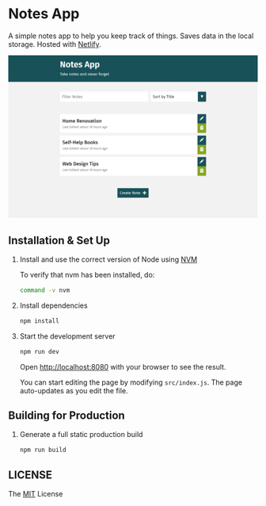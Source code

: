 # Notes App

A simple notes app to help you keep track of things. Saves data in the local storage. Hosted with [Netlify](https://www.netlify.com).

![demo](src/readme_images/demo.png?raw=true)

## Installation & Set Up

1. Install and use the correct version of Node using [NVM](https://github.com/nvm-sh/nvm)

   To verify that nvm has been installed, do:

   ```sh
   command -v nvm
   ```

2. Install dependencies

   ```sh
   npm install
   ```

3. Start the development server

   ```sh
   npm run dev
   ```
   
   Open [http://localhost:8080](http://localhost:8080) with your browser to see the result.

   You can start editing the page by modifying `src/index.js`. The page auto-updates as you edit the file.
   
## Building for Production

1. Generate a full static production build

   ```sh
   npm run build
   ```
   
## LICENSE

The [MIT](LICENSE) License